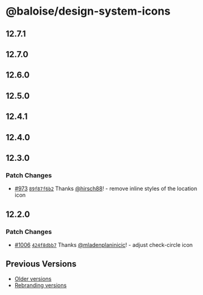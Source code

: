 # @baloise/design-system-icons

## 12.7.1

## 12.7.0

## 12.6.0

## 12.5.0

## 12.4.1

## 12.4.0

## 12.3.0

### Patch Changes

- [#973](https://github.com/baloise-incubator/design-system/pull/973) [`89f87f6b2`](https://github.com/baloise-incubator/design-system/commit/89f87f6b2e2030558b284d94ced1f1d4d602becc) Thanks [@hirsch88](https://github.com/hirsch88)! - remove inline styles of the location icon

## 12.2.0

### Patch Changes

- [#1006](https://github.com/baloise-incubator/design-system/pull/1006) [`424f8dbb7`](https://github.com/baloise-incubator/design-system/commit/424f8dbb73be578684e085d35bec4c7774bb8dba) Thanks [@mladenplaninicic](https://github.com/mladenplaninicic)! - adjust check-circle icon

## Previous Versions

- [Older versions](https://github.com/baloise-incubator/design-system/blob/next/CHANGELOG_v12.md)
- [Rebranding versions](https://github.com/baloise-incubator/design-system/blob/next/CHANGELOG_NEXT.md)
